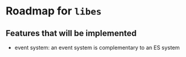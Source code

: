 # Roadmap for `libes`

## Features that will be implemented

* event system: an event system is complementary to an ES system

